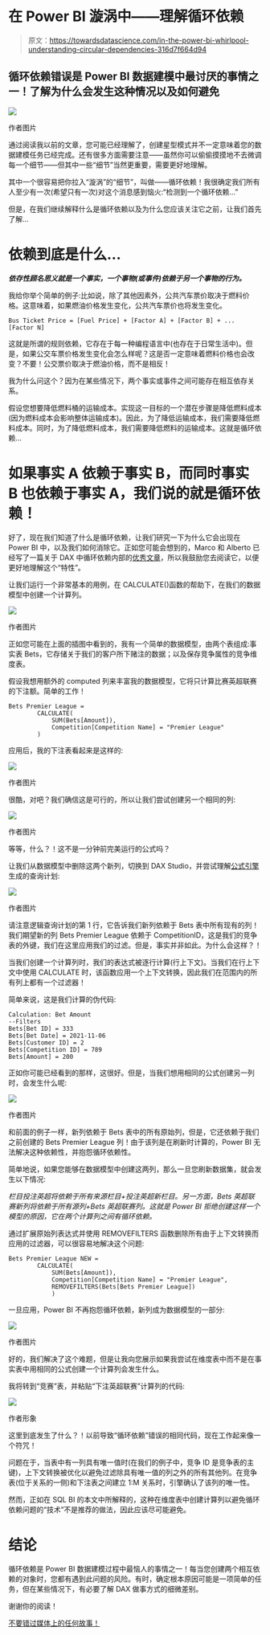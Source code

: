 # 在 Power BI 漩涡中——理解循环依赖

> 原文：<https://towardsdatascience.com/in-the-power-bi-whirlpool-understanding-circular-dependencies-316d7f664d94>

## 循环依赖错误是 Power BI 数据建模中最讨厌的事情之一！了解为什么会发生这种情况以及如何避免

![](img/39dabf7f88f5222b43200007669de1ae.png)

作者图片

通过阅读我以前的文章，您可能已经理解了，创建星型模式并不一定意味着您的数据建模任务已经完成。还有很多方面需要注意——虽然你可以偷偷摸摸地不去微调每一个细节——但其中一些“细节”当然更重要，需要更好地理解。

其中一个很容易把你拉入“漩涡”的“细节”，叫做——循环依赖！我很确定我们所有人至少有一次(希望只有一次)对这个消息感到恼火:“检测到一个循环依赖…”

但是，在我们继续解释什么是循环依赖以及为什么您应该关注它之前，让我们首先了解…

# 依赖到底是什么…

***依存性顾名思义就是一个事实，一个事物(或事件)依赖于另一个事物的行为。***

我给你举个简单的例子:比如说，除了其他因素外，公共汽车票价取决于燃料价格。这意味着，如果燃油价格发生变化，公共汽车票价也将发生变化。

```
Bus Ticket Price = [Fuel Price] + [Factor A] + [Factor B] + ... [Factor N]
```

这就是所谓的规则依赖，它存在于每一种编程语言中(也存在于日常生活中)。但是，如果公交车票价格发生变化会怎么样呢？这是否一定意味着燃料价格也会改变？不要！公交票价取决于燃油价格，而不是相反！

我为什么问这个？因为在某些情况下，两个事实或事件之间可能存在相互依存关系。

假设您想要降低燃料桶的运输成本。实现这一目标的一个潜在步骤是降低燃料成本(因为燃料成本会影响整体运输成本)。因此，为了降低运输成本，我们需要降低燃料成本。同时，为了降低燃料成本，我们需要降低燃料的运输成本。这就是循环依赖…

# 如果事实 A 依赖于事实 B，而同时事实 B 也依赖于事实 A，我们说的就是循环依赖！

好了，现在我们知道了什么是循环依赖，让我们研究一下为什么它会出现在 Power BI 中，以及我们如何消除它。正如您可能会想到的，Marco 和 Alberto 已经写了一篇关于 DAX 中循环依赖内部的[优秀文章](https://www.sqlbi.com/articles/understanding-circular-dependencies/)，所以我鼓励您去阅读它，以便更好地理解这个“特性”。

让我们运行一个非常基本的用例，在 CALCULATE()函数的帮助下，在我们的数据模型中创建一个计算列。

![](img/7d4677fd81314ac54617449c25c53fbe.png)

作者图片

正如您可能在上面的插图中看到的，我有一个简单的数据模型，由两个表组成:事实表 Bets，它存储关于我们的客户所下赌注的数据；以及保存竞争属性的竞争维度表。

假设我想用额外的 computed 列来丰富我的数据模型，它将只计算比赛英超联赛的下注额。简单的工作！

```
Bets Premier League = 
        CALCULATE(
            SUM(Bets[Amount]),
            Competition[Competition Name] = "Premier League"
        )
```

应用后，我的下注表看起来是这样的:

![](img/c16c1d3155a9c40587a50fb9e835cebd.png)

作者图片

很酷，对吧？我们确信这是可行的，所以让我们尝试创建另一个相同的列:

![](img/a3129772f368a2e1f6d5524e865ddb99.png)

作者图片

等等，什么？！这不是一分钟前完美运行的公式吗？

让我们从数据模型中删除这两个新列，切换到 DAX Studio，并尝试理解[公式引擎](/how-to-reduce-your-power-bi-model-size-by-90-76d7c4377f2d)生成的查询计划:

![](img/00c0b7c8ca95b411a9d06f701590e9c6.png)

作者图片

请注意逻辑查询计划的第 1 行，它告诉我们新列依赖于 Bets 表中所有现有的列！我们期望新的列 Bets Premier League 依赖于 CompetitionID，这是我们的竞争表的外键，我们在这里应用我们的过滤。但是，事实并非如此。为什么会这样？！

当我们创建一个计算列时，我们的表达式被逐行计算(行上下文)。当我们在行上下文中使用 CALCULATE 时，该函数应用一个上下文转换，因此我们在范围内的所有列上都有一个过滤器！

简单来说，这是我们计算的伪代码:

```
Calculation: Bet Amount
--Filters
Bets[Bet ID] = 333
Bets[Bet Date] = 2021-11-06
Bets[Customer ID] = 2
Bets[Competition ID] = 789
Bets[Amount] = 200
```

正如你可能已经看到的那样，这很好。但是，当我们想用相同的公式创建另一列时，会发生什么呢:

![](img/0727e21be19299dda44b9c0e4ef89c94.png)

作者图片

和前面的例子一样，新列依赖于 Bets 表中的所有原始列，但是，它还依赖于我们之前创建的 Bets Premier League 列！由于该列是在刷新时计算的，Power BI 无法解决这种依赖性，并抱怨循环依赖性。

简单地说，如果您能够在数据模型中创建这两列，那么一旦您刷新数据集，就会发生以下情况:

*栏目投注英超将依赖于所有来源栏目+投注英超新栏目。另一方面，Bets 英超联赛新列将依赖于所有源列+Bets 英超联赛列。这就是 Power BI 拒绝创建这样一个模型的原因，它在两个计算列之间有循环依赖。*

通过扩展原始列表达式并使用 REMOVEFILTERS 函数删除所有由于上下文转换而应用的过滤器，可以很容易地解决这个问题:

```
Bets Premier League NEW = 
        CALCULATE(
            SUM(Bets[Amount]),
            Competition[Competition Name] = "Premier League",
            REMOVEFILTERS(Bets[Bets Premier League])
            )
```

一旦应用，Power BI 不再抱怨循环依赖，新列成为数据模型的一部分:

![](img/635a2a47a86dc1fae2a8f030a7e78cd7.png)

作者图片

好的，我们解决了这个难题，但是让我向您展示如果我尝试在维度表中而不是在事实表中用相同的公式创建一个计算列会发生什么。

我将转到“竞赛”表，并粘贴“下注英超联赛”计算列的代码:

![](img/448f062b0e6f0ea4c737891703d75547.png)

作者形象

这里到底发生了什么？！以前导致“循环依赖”错误的相同代码，现在工作起来像一个符咒！

问题在于，当表中有一列具有唯一值时(在我们的例子中，竞争 ID 是竞争表的主键)，上下文转换被优化以避免过滤除具有唯一值的列之外的所有其他列。在竞争表(位于关系的一侧)和下注表之间建立 1:M 关系时，引擎确认了该列的唯一性。

然而，正如在 SQL BI 的本文中所解释的，这种在维度表中创建计算列以避免循环依赖问题的“技术”不是推荐的做法，因此应该尽可能避免。

# 结论

循环依赖是 Power BI 数据建模过程中最恼人的事情之一！每当您创建两个相互依赖的对象时，您都有遇到此问题的风险。有时，确定根本原因可能是一项简单的任务，但在某些情况下，有必要了解 DAX 做事方式的细微差别。

谢谢你的阅读！

[不要错过媒体上的任何故事！](https://datamozart.medium.com/membership)